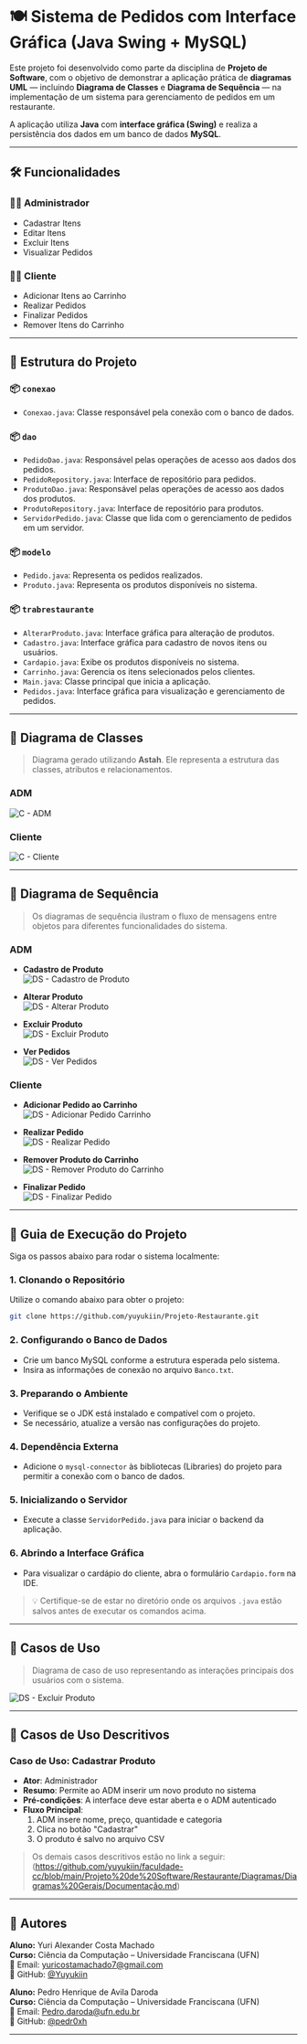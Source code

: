 # 🍽️ Sistema de Pedidos com Interface Gráfica (Java Swing + MySQL)

Este projeto foi desenvolvido como parte da disciplina de **Projeto de Software**, com o objetivo de demonstrar a aplicação prática de **diagramas UML** — incluindo **Diagrama de Classes** e **Diagrama de Sequência** — na implementação de um sistema para gerenciamento de pedidos em um restaurante.

A aplicação utiliza **Java** com **interface gráfica (Swing)** e realiza a persistência dos dados em um banco de dados **MySQL**.

---

## 🛠️ Funcionalidades

### 👨‍💼 Administrador
- Cadastrar Itens
- Editar Itens
- Excluir Itens
- Visualizar Pedidos

### 🧑‍🍽️ Cliente
- Adicionar Itens ao Carrinho
- Realizar Pedidos
- Finalizar Pedidos
- Remover Itens do Carrinho

---

## 📁 Estrutura do Projeto

### 📦 `conexao`
- `Conexao.java`: Classe responsável pela conexão com o banco de dados.

### 📦 `dao`
- `PedidoDao.java`: Responsável pelas operações de acesso aos dados dos pedidos.
- `PedidoRepository.java`: Interface de repositório para pedidos.
- `ProdutoDao.java`: Responsável pelas operações de acesso aos dados dos produtos.
- `ProdutoRepository.java`: Interface de repositório para produtos.
- `ServidorPedido.java`: Classe que lida com o gerenciamento de pedidos em um servidor.

### 📦 `modelo`
- `Pedido.java`: Representa os pedidos realizados.
- `Produto.java`: Representa os produtos disponíveis no sistema.

### 📦 `trabrestaurante`
- `AlterarProduto.java`: Interface gráfica para alteração de produtos.
- `Cadastro.java`: Interface gráfica para cadastro de novos itens ou usuários.
- `Cardapio.java`: Exibe os produtos disponíveis no sistema.
- `Carrinho.java`: Gerencia os itens selecionados pelos clientes.
- `Main.java`: Classe principal que inicia a aplicação.
- `Pedidos.java`: Interface gráfica para visualização e gerenciamento de pedidos.

---

## 📘 Diagrama de Classes

> Diagrama gerado utilizando **Astah**. Ele representa a estrutura das classes, atributos e relacionamentos.

### ADM  
![C - ADM](https://github.com/yuyukiin/faculdade-cc/blob/main/Projeto%20de%20Software/Restaurante/Diagramas/Diagramas%20Gerais/Diagrama%20de%20classe.png)

### Cliente  
![C - Cliente](https://github.com/yuyukiin/Projeto-Restaurante/blob/main/Diagramas/Diagrama%20de%20Classe%20Cliente.png)

---

## 🔄 Diagrama de Sequência

> Os diagramas de sequência ilustram o fluxo de mensagens entre objetos para diferentes funcionalidades do sistema.

### ADM

- **Cadastro de Produto**  
  ![DS - Cadastro de Produto](https://github.com/yuyukiin/Projeto-Restaurante/blob/main/Diagramas/cadastrar%20Pedido.png)

- **Alterar Produto**  
  ![DS - Alterar Produto](https://github.com/yuyukiin/faculdade-cc/blob/main/Projeto%20de%20Software/Restaurante/Diagramas/Diagramas%20de%20Sequ%C3%AAncia/Alterar%20Pedido.png)

- **Excluir Produto**  
  ![DS - Excluir Produto](https://github.com/yuyukiin/faculdade-cc/blob/main/Projeto%20de%20Software/Restaurante/Diagramas/Diagramas%20de%20Sequ%C3%AAncia/Excluir%20Pedido.png)

- **Ver Pedidos**  
  ![DS - Ver Pedidos](https://github.com/yuyukiin/Projeto-Restaurante/blob/main/Diagramas/Ver%20Pedidos.png)

### Cliente

- **Adicionar Pedido ao Carrinho**  
  ![DS - Adicionar Pedido Carrinho](https://github.com/yuyukiin/Projeto-Restaurante/blob/main/Diagramas/Adicionar%20Pedido%20Carrinho.png)

- **Realizar Pedido**  
  ![DS - Realizar Pedido](https://github.com/yuyukiin/Projeto-Restaurante/blob/main/Diagramas/Realizar%20Pedido.png)

- **Remover Produto do Carrinho**  
  ![DS - Remover Produto do Carrinho](https://github.com/yuyukiin/Projeto-Restaurante/blob/main/Diagramas/RetirarItem.png)

- **Finalizar Pedido**  
  ![DS - Finalizar Pedido](https://github.com/yuyukiin/Projeto-Restaurante/blob/main/Diagramas/Realizar%20Pedido.png)


---

## 🚀 Guia de Execução do Projeto

Siga os passos abaixo para rodar o sistema localmente:

### 1. Clonando o Repositório

Utilize o comando abaixo para obter o projeto:

```bash
git clone https://github.com/yuyukiin/Projeto-Restaurante.git
```

### 2. Configurando o Banco de Dados

- Crie um banco MySQL conforme a estrutura esperada pelo sistema.
- Insira as informações de conexão no arquivo `Banco.txt`.

### 3. Preparando o Ambiente

- Verifique se o JDK está instalado e compatível com o projeto.
- Se necessário, atualize a versão nas configurações do projeto.

### 4. Dependência Externa

- Adicione o `mysql-connector` às bibliotecas (Libraries) do projeto para permitir a conexão com o banco de dados.

### 5. Inicializando o Servidor

- Execute a classe `ServidorPedido.java` para iniciar o backend da aplicação.

### 6. Abrindo a Interface Gráfica

- Para visualizar o cardápio do cliente, abra o formulário `Cardapio.form` na IDE.


> 💡 Certifique-se de estar no diretório onde os arquivos `.java` estão salvos antes de executar os comandos acima.

---

## 📌 Casos de Uso

> Diagrama de caso de uso representando as interações principais dos usuários com o sistema.

![DS - Excluir Produto](https://github.com/yuyukiin/Projeto-Restaurante/blob/main/Diagramas/Diagrama%20de%20Caso%20de%20Uso.jpeg)

---

## 📌 Casos de Uso Descritivos

### Caso de Uso: Cadastrar Produto

- **Ator**: Administrador  
- **Resumo**: Permite ao ADM inserir um novo produto no sistema  
- **Pré-condições**: A interface deve estar aberta e o ADM autenticado  
- **Fluxo Principal**:
  1. ADM insere nome, preço, quantidade e categoria
  2. Clica no botão "Cadastrar"
  3. O produto é salvo no arquivo CSV

> Os demais casos descritivos estão no link a seguir: (https://github.com/yuyukiin/faculdade-cc/blob/main/Projeto%20de%20Software/Restaurante/Diagramas/Diagramas%20Gerais/Documentação.md)

---
## 👤 Autores

**Aluno:** Yuri Alexander Costa Machado  
**Curso:** Ciência da Computação – Universidade Franciscana (UFN)  
📧 Email: yuricostamachado7@gmail.com  
🔗 GitHub: [@Yuyukiin](https://github.com/Yuyukiin)

**Aluno:** Pedro Henrique de Avila Daroda  
**Curso:** Ciência da Computação – Universidade Franciscana (UFN)  
📧 Email: Pedro.daroda@ufn.edu.br  
🔗 GitHub: [@pedr0xh](https://github.com/pedr0xh)



---
